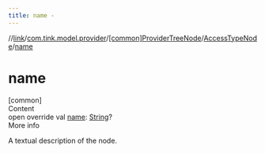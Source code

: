 ```yaml
---
title: name -
---
```

//[link](../../../index.md)/[com.tink.model.provider](../../index.md)/[[common]ProviderTreeNode](../index.md)/[AccessTypeNode](index.md)/[name](name.md)



# name  
[common]  
Content  
open override val [name](name.md): [String](https://kotlinlang.org/api/latest/jvm/stdlib/kotlin/-string/index.html)?  
More info  


A textual description of the node.

  



